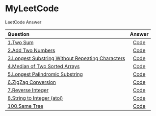 # MyLeetCode
LeetCode Answer

|Question|Answer|
|:--------------------------------------------|:--------------------------------------------------------:|
|[1.Two Sum](https://leetcode.com/problems/two-sum/)|[Code](https://github.com/yaochengfly/MyLeetCode/blob/master/1.Two%20Sum)|
|[2.Add Two Numbers](https://leetcode.com/problems/add-two-numbers/)|[Code](https://github.com/yaochengfly/MyLeetCode/blob/master/2.Add%20Two%20Numbers)|
|[3.Longest Substring Without Repeating Characters ](https://leetcode.com/problems/longest-substring-without-repeating-characters/)|[Code](https://github.com/yaochengfly/MyLeetCode/blob/master/3.Longest%20Substring%20Without%20Repeating%20Characters)|
|[4.Median of Two Sorted Arrays](https://leetcode.com/problems/median-of-two-sorted-arrays/)|[Code](https://github.com/yaochengfly/MyLeetCode/blob/master/4.Median%20of%20Two%20Sorted%20Arrays)|
|[5.Longest Palindromic Substring ](https://leetcode.com/problems/longest-palindromic-substring/)|[Code](https://github.com/yaochengfly/MyLeetCode/blob/master/5.Longest%20Palindromic%20Substring)|
|[6.ZigZag Conversion](https://leetcode.com/problems/zigzag-conversion/)|[Code](https://github.com/yaochengfly/MyLeetCode/blob/master/6.ZigZag%20Conversion)|
|[7.Reverse Integer](https://leetcode.com/problems/reverse-integer/)|[Code](https://github.com/yaochengfly/MyLeetCode/blob/master/7.Reverse%20Integer)|
|[8.String to Integer (atoi)](https://leetcode.com/problems/string-to-integer-atoi/)|[Code](https://github.com/yaochengfly/MyLeetCode/blob/master/8.String%20to%20Integer%20(atoi))|
|[100.Same Tree](https://leetcode.com/problems/same-tree/)|[Code](https://github.com/yaochengfly/MyLeetCode/blob/master/100.Same%20Tree)|

